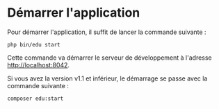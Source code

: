 # Démarrer l'application

Pour démarrer l'application, il suffit de lancer la commande suivante :

```Shell
php bin/edu start
```

Cette commande va démarrer le serveur de développement à l'adresse [http://localhost:8042](http://localhost:8042).

Si vous avez la version v1.1 et inférieur, le démarrage se passe avec la commande suivante :

```Shell
composer edu:start
```